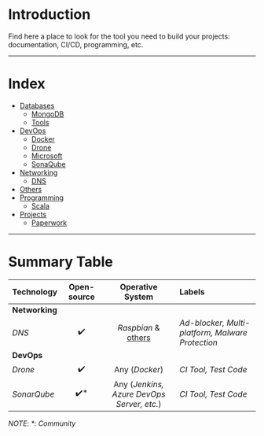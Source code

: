 # Introduction

Find here a place to look for the tool you need to build your projects: 
documentation, CI/CD, programming, etc.

---

# Index

- [Databases](categories/Databases.md#databases)
  - [MongoDB](categories/Databases.md#mongodb)
  - [Tools](categories/Databases.md#tools)
- [DevOps](categories/DevOps.md#devops)
  - [Docker](categories/DevOps.md#docker)
  - [Drone](categories/DevOps.md#drone)
  - [Microsoft](categories/DevOps.md#microsoft)
  - [SonaQube](categories/DevOps.md#sonarqube)
- [Networking](categories/Networks.md#networking)
  - [DNS](categories/Networks.md#dns)
- [Others](categories/Others.md#others)
- [Programming](categories/Programming.md#programming)
  - [Scala](categories/Programming.md#scala)
- [Projects](categories/Projects.md#projects)
  - [Paperwork](categories/Projects.md#paperwork)

---

# Summary Table

| Technology     | Open-source | Operative System | Labels     |
| :------------- | :---------: | :--------------: | :--------- | 
| **Networking** |             |                  |            |
| _DNS_          |      ✔️      | _Raspbian_ & [others](https://docs.pi-hole.net/main/prerequisites/#supported-operating-systems) | _Ad-blocker, Multi-platform, Malware Protection_ |
| **DevOps**     |             |                  |            |
| _Drone_        |      ✔️      | Any (_Docker_)   | _CI Tool, Test Code_ |
| _SonarQube_    |      ✔️*     | Any (_Jenkins, Azure DevOps Server, etc._) | _CI Tool, Test Code_ |

_NOTE_:
_*: Community_

